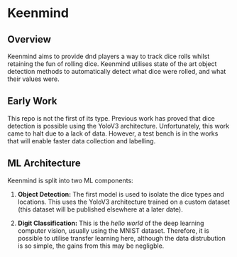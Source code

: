 # Keenmind

## Overview
Keenmind aims to provide dnd players a way to track dice rolls whilst retaining the fun of rolling dice. Keenmind utilises state of the art object detection methods to automatically detect what dice were rolled, and what their values were.

## Early Work
This repo is not the first of its type. Previous work has proved that dice detection is possible using the YoloV3 architecture. Unfortunately, this work came to halt due to a lack of data. However, a test bench is in the works that will enable faster data collection and labelling.

## ML Architecture
Keenmind is split into two ML components:

1. **Object Detection:** The first model is used to isolate the dice types and locations. This uses the YoloV3 architecture trained on a custom dataset (this dataset will be published elsewhere at a later date).

2. **Digit Classification:** This is the *hello world* of the deep learning computer vision, usually using the MNIST dataset. Therefore, it is possible to utilise transfer learning here, although the data distrubution is so simple, the gains from this may be negligble.

